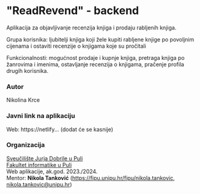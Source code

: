 # "ReadRevend" - backend
Aplikacija za objavljivanje recenzija knjiga i prodaju rabljenih knjiga.

Grupa korisnika: ljubitelji knjiga koji žele kupiti rabljene knjige po povoljnim cijenama i ostaviti recenzije o knjigama koje su pročitali 

Funkcionalnosti: mogućnost prodaje i kupnje knjiga, pretraga knjiga po žanrovima i imenima, ostavljanje recenzija o knjigama, pračenje profila drugih korisnika. 

### Autor
Nikolina Krce

### Javni link na aplikaciju

Web: https://netlify... (dodat će se kasnije)

### Organizacija

[Sveučilište Jurja Dobrile u Puli](http://www.unipu.hr/)  
[Fakultet informatike u Puli](https://fipu.unipu.hr/)  
Web aplikacije, ak.god. 2023./2024.  
Mentor: **Nikola Tanković** (https://fipu.unipu.hr/fipu/nikola.tankovic, nikola.tankovic@unipu.hr)
